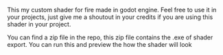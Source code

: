 This my custom shader for fire made in godot engine. Feel free to use it in your projects, just give me a shoutout in your credits if you are using this shader in your project.

You can find a zip file in the repo, this zip file contains the .exe of shader export. You can run this and preview the how the shader will look
